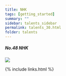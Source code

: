 ```yaml
---
title: NHK
tags: [getting_started]
summary: ""
sidebar: talents_sidebar
permalink: talents_30.html
folder: talents
---
```



##### No.48 NHK

![](https://yt3.ggpht.com/ytc/AKedOLTbCtN02EVfFE-YogZWgxCbRLhByR3LD-ACoef0xg=s176-c-k-c0x00ffffff-no-rj)






{% include links.html %}
